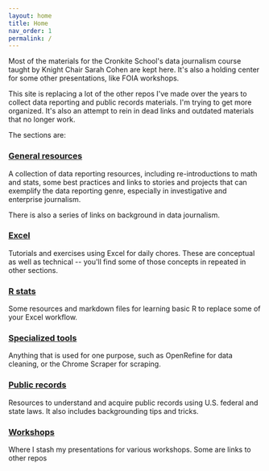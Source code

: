 ```yaml
---
layout: home
title: Home
nav_order: 1
permalink: /
---
```


Most of the materials for the Cronkite School's data journalism course taught by Knight Chair Sarah Cohen are kept here. It's also a holding center for some other presentations, like FOIA workshops.

This site is replacing a lot of the other repos I've made over the years to collect data reporting and public records materials. I'm trying to get more organized. It's also an attempt to rein in dead links and outdated materials that no longer work.

The sections are:

### [General resources](general)

A collection of data reporting resources, including re-introductions to math and stats, some best practices and links to stories and projects that can exemplify the data reporting genre, especially in investigative and enterprise journalism.

There is also a series of links on background in data journalism.

### [Excel](excel)

Tutorials and exercises using Excel for daily chores. These are conceptual as well as technical -- you'll find some of those concepts in repeated in other sections.

### [R stats](r-stats)

Some resources and markdown files for learning basic R to replace some of your Excel workflow.

### [Specialized tools](special)

Anything that is used for one purpose, such as OpenRefine for data cleaning, or the Chrome Scraper for scraping.

### [Public records](records)

Resources to understand and acquire public records using U.S. federal and state laws. It also includes backgrounding tips and tricks.

### [Workshops](workshops)

Where I stash my presentations for various workshops. Some are links to other repos
